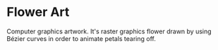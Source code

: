 # Flower Art
Computer graphics artwork. It's raster graphics flower drawn by using Bézier curves in order to animate petals tearing off.

